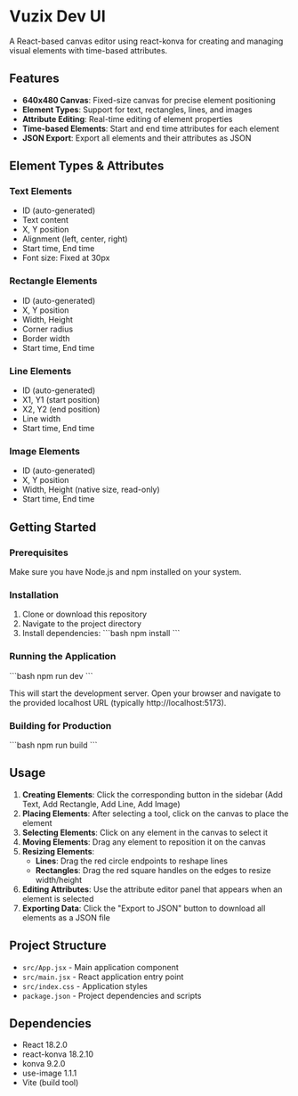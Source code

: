# Vuzix Dev UI

A React-based canvas editor using react-konva for creating and managing visual elements with time-based attributes.

## Features

- **640x480 Canvas**: Fixed-size canvas for precise element positioning
- **Element Types**: Support for text, rectangles, lines, and images
- **Attribute Editing**: Real-time editing of element properties
- **Time-based Elements**: Start and end time attributes for each element
- **JSON Export**: Export all elements and their attributes as JSON

## Element Types & Attributes

### Text Elements
- ID (auto-generated)
- Text content
- X, Y position
- Alignment (left, center, right)
- Start time, End time
- Font size: Fixed at 30px

### Rectangle Elements
- ID (auto-generated)
- X, Y position
- Width, Height
- Corner radius
- Border width
- Start time, End time

### Line Elements
- ID (auto-generated)
- X1, Y1 (start position)
- X2, Y2 (end position)
- Line width
- Start time, End time

### Image Elements
- ID (auto-generated)
- X, Y position
- Width, Height (native size, read-only)
- Start time, End time

## Getting Started

### Prerequisites

Make sure you have Node.js and npm installed on your system.

### Installation

1. Clone or download this repository
2. Navigate to the project directory
3. Install dependencies:
   \`\`\`bash
   npm install
   \`\`\`

### Running the Application

\`\`\`bash
npm run dev
\`\`\`

This will start the development server. Open your browser and navigate to the provided localhost URL (typically http://localhost:5173).

### Building for Production

\`\`\`bash
npm run build
\`\`\`

## Usage

1. **Creating Elements**: Click the corresponding button in the sidebar (Add Text, Add Rectangle, Add Line, Add Image)
2. **Placing Elements**: After selecting a tool, click on the canvas to place the element
3. **Selecting Elements**: Click on any element in the canvas to select it
4. **Moving Elements**: Drag any element to reposition it on the canvas
5. **Resizing Elements**: 
   - **Lines**: Drag the red circle endpoints to reshape lines
   - **Rectangles**: Drag the red square handles on the edges to resize width/height
6. **Editing Attributes**: Use the attribute editor panel that appears when an element is selected
7. **Exporting Data**: Click the "Export to JSON" button to download all elements as a JSON file

## Project Structure

- `src/App.jsx` - Main application component
- `src/main.jsx` - React application entry point
- `src/index.css` - Application styles
- `package.json` - Project dependencies and scripts

## Dependencies

- React 18.2.0
- react-konva 18.2.10
- konva 9.2.0
- use-image 1.1.1
- Vite (build tool) 